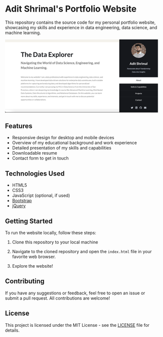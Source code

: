 # Adit Shrimal's Portfolio Website

This repository contains the source code for my personal portfolio website, showcasing my skills and experience in data engineering, data science, and machine learning.

![Portfolio Screenshot](./screenshot.png)

## Features

- Responsive design for desktop and mobile devices
- Overview of my educational background and work experience
- Detailed presentation of my skills and capabilities
- Downloadable resume
- Contact form to get in touch

## Technologies Used

- HTML5
- CSS3
- JavaScript (optional, if used)
- [Bootstrap](https://getbootstrap.com/)
- [jQuery](https://jquery.com/)

## Getting Started

To run the website locally, follow these steps:

1. Clone this repository to your local machine

2. Navigate to the cloned repository and open the `index.html` file in your favorite web browser.

3. Explore the website!

## Contributing

If you have any suggestions or feedback, feel free to open an issue or submit a pull request. All contributions are welcome!

## License

This project is licensed under the MIT License - see the [LICENSE](https://opensource.org/license/mit/) file for details.
